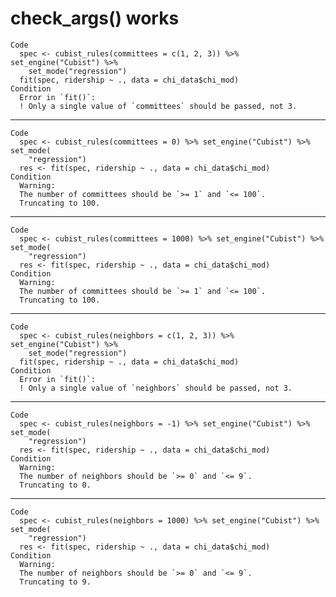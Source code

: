# check_args() works

    Code
      spec <- cubist_rules(committees = c(1, 2, 3)) %>% set_engine("Cubist") %>%
        set_mode("regression")
      fit(spec, ridership ~ ., data = chi_data$chi_mod)
    Condition
      Error in `fit()`:
      ! Only a single value of `committees` should be passed, not 3.

---

    Code
      spec <- cubist_rules(committees = 0) %>% set_engine("Cubist") %>% set_mode(
        "regression")
      res <- fit(spec, ridership ~ ., data = chi_data$chi_mod)
    Condition
      Warning:
      The number of committees should be `>= 1` and `<= 100`.
      Truncating to 100.

---

    Code
      spec <- cubist_rules(committees = 1000) %>% set_engine("Cubist") %>% set_mode(
        "regression")
      res <- fit(spec, ridership ~ ., data = chi_data$chi_mod)
    Condition
      Warning:
      The number of committees should be `>= 1` and `<= 100`.
      Truncating to 100.

---

    Code
      spec <- cubist_rules(neighbors = c(1, 2, 3)) %>% set_engine("Cubist") %>%
        set_mode("regression")
      fit(spec, ridership ~ ., data = chi_data$chi_mod)
    Condition
      Error in `fit()`:
      ! Only a single value of `neighbors` should be passed, not 3.

---

    Code
      spec <- cubist_rules(neighbors = -1) %>% set_engine("Cubist") %>% set_mode(
        "regression")
      res <- fit(spec, ridership ~ ., data = chi_data$chi_mod)
    Condition
      Warning:
      The number of neighbors should be `>= 0` and `<= 9`.
      Truncating to 0.

---

    Code
      spec <- cubist_rules(neighbors = 1000) %>% set_engine("Cubist") %>% set_mode(
        "regression")
      res <- fit(spec, ridership ~ ., data = chi_data$chi_mod)
    Condition
      Warning:
      The number of neighbors should be `>= 0` and `<= 9`.
      Truncating to 9.


